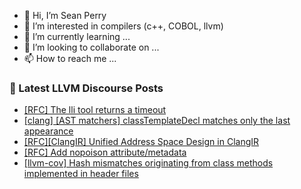 - 👋 Hi, I’m Sean Perry
- 👀 I’m interested in compilers (c++, COBOL, llvm)
- 🌱 I’m currently learning ...
- 💞️ I’m looking to collaborate on ...
- 📫 How to reach me ...

<!---
s66perry/s66perry is a ✨ special ✨ repository because its `README.md` (this file) appears on your GitHub profile.
You can click the Preview link to take a look at your changes.
--->
### 📕 Latest LLVM Discourse Posts

<!-- DISCOURSE-LLVM:START -->
- [[RFC] The lli tool returns a timeout](https://discourse.llvm.org/t/rfc-the-lli-tool-returns-a-timeout/79874#post_1)
- [[clang] [AST matchers] classTemplateDecl matches only the last appearance](https://discourse.llvm.org/t/clang-ast-matchers-classtemplatedecl-matches-only-the-last-appearance/79872#post_1)
- [[RFC][ClangIR] Unified Address Space Design in ClangIR](https://discourse.llvm.org/t/rfc-clangir-unified-address-space-design-in-clangir/79728#post_3)
- [[RFC] Add nopoison attribute/metadata](https://discourse.llvm.org/t/rfc-add-nopoison-attribute-metadata/79833#post_11)
- [[llvm-cov] Hash mismatches originating from class methods implemented in header files](https://discourse.llvm.org/t/llvm-cov-hash-mismatches-originating-from-class-methods-implemented-in-header-files/79832#post_3)
<!-- DISCOURSE-LLVM:END -->
